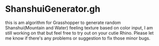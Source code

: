 # ShanshuiGenerator.gh
this is am algorithm for Grasshopper to generate random Shanshui(Mountain and Water) feeling texture based on color input, I am still working on that but feel free to try out on your cutie Rhino. Please let me know if there's any problems or suggestion to fix those minor bugs.
